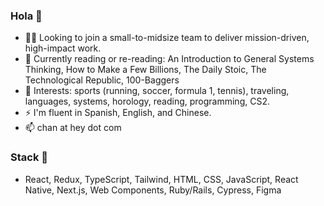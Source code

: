 ### Hola 👋

- 👨‍💻  Looking to join a small-to-midsize team to deliver mission-driven, high-impact work.
- 🌱  Currently reading or re-reading: An Introduction to General Systems Thinking, How to Make a Few Billions, The Daily Stoic, The Technological Republic, 100-Baggers
- 💬  Interests: sports (running, soccer, formula 1, tennis), traveling, languages, systems, horology, reading, programming, CS2.
- ⚡️ I'm fluent in Spanish, English, and Chinese.
- 📫  chan at hey dot com

### Stack 🥞
- React, Redux, TypeScript, Tailwind, HTML, CSS, JavaScript, React Native, Next.js, Web Components, Ruby/Rails, Cypress, Figma

<!--
**rchrdchn/rchrdchn** is a ✨ _special_ ✨ repository because its `README.md` (this file) appears on your GitHub profile.

Here are some ideas to get you started:

- 🔭 I’m currently working on ...
- 🌱 I’m currently learning ...
- 👯 I’m looking to collaborate on ...
- 🤔 I’m looking for help with ...
- 💬 Ask me about ...
- 📫 How to reach me: ...
- 😄 Pronouns: ...
- ⚡ Fun fact: ...
-->
